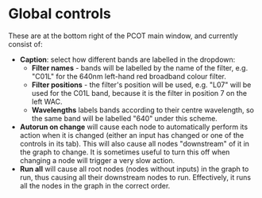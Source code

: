 # Global controls

These are at the bottom right of the PCOT main window, and currently 
consist of:

* **Caption**: select how different bands are labelled in the 
dropdown:
    * **Filter names** - bands will be labelled by the name of the filter,
    e.g. "C01L" for the 640nm left-hand red broadband colour filter.
    * **Filter positions** - the filter's position will be used, e.g.
    "L07" will be used for the C01L band, because it is the filter in
    position 7 on the left WAC.
    * **Wavelengths** labels bands according to their centre wavelength,
    so the same band will be labelled "640" under this scheme.
* **Autorun on change** will cause each node to automatically perform
its action when it is changed (either an input has changed or one of the
controls in its tab). This will also cause all nodes "downstream" of it
in the graph to change. It is sometimes useful to turn this off when
changing a node will trigger a very slow action.
* **Run all** will cause all root nodes (nodes without inputs) in the graph
to run, thus causing all their downstream nodes to run. Effectively, it
runs all the nodes in the graph in the correct order.


